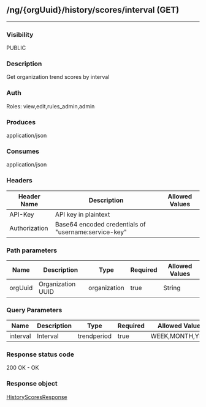 ## /ng/{orgUuid}/history/scores/interval (GET)
---
### Visibility
PUBLIC
### Description
Get organization trend scores by interval
### Auth
Roles: view,edit,rules_admin,admin
### Produces
application/json
### Consumes
application/json
### Headers
| Header Name | Description | Allowed Values |
| ----------- | ----------- | ----------- |
| API-Key | API key in plaintext |  |
| Authorization | Base64 encoded credentials of &quot;username:service-key&quot; |  |
### Path parameters
| Name | Description | Type | Required | Allowed Values |
| ----------- | ----------- | ----------- | ----------- | ----------- |
| orgUuid | Organization UUID | organization | true | String |
### Query Parameters
| Name | Description | Type | Required | Allowed Values |
| ----------- | ----------- | ----------- | ----------- | ----------- |
| interval | Interval | trendperiod | true | WEEK,MONTH,YEAR |
### Response status code
200 OK - OK
### Response object
[HistoryScoresResponse](<../../objects/HistoryScoresResponse.md>)
